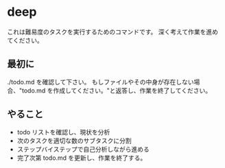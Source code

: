 # deep

これは難易度のタスクを実行するためのコマンドです。
深く考えて作業を進めてください。

## 最初に

./todo.md を確認して下さい。
もしファイルやその中身が存在しない場合、"todo.md を作成してください。"と返答し、作業を終了してください。

## やること

- todo リストを確認し、現状を分析
- 次のタスクを適切な数のサブタスクに分割
- ステップバイステップで自己分析しながら進める
- 完了次第 todo.md を更新し、作業を終了する。
